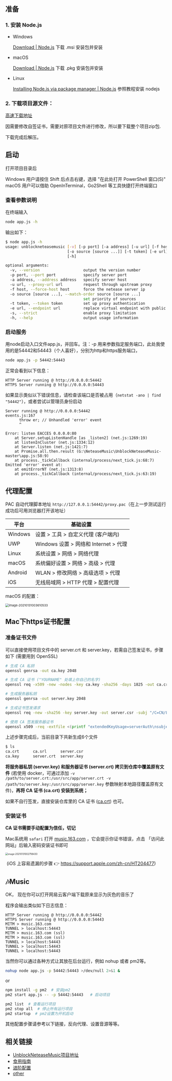 ## 准备

### 1. 安装 Node.js

- Windows

  [Download | Node.js](https://nodejs.org/en/download/)
  下载 .msi 安装包并安装

- macOS

  [Download | Node.js](https://nodejs.org/en/download/)
  下载 .pkg 安装包并安装

- Linux

  [Installing Node.js via package manager | Node.js](https://nodejs.org/en/download/package-manager/)
  参照教程安装 nodejs

### 2. 下载项目源文件：
[高速下载地址](https://github.91chifun.workers.dev//https://github.com/nondanee/UnblockNeteaseMusic/archive/master.zip)

因需要修改自签证书，需要对原项目文件进行修改，所以要下载整个项目zip包.

下载完成后解压。

## 启动

打开项目目录后

Windows 用户请按住 Shift 后点击右键，选择 "在此处打开 PowerShell 窗口(S)"
macOS 用户可以借助 OpenInTerminal，Go2Shell 等工具快捷打开终端窗口

### 查看参数说明

在终端输入

```sh
node app.js -h
```

输出如下：

```sh
$ node app.js -h
usage: unblockneteasemusic [-v] [-p port] [-a address] [-u url] [-f host]
                           [-o source [source ...]] [-t token] [-e url] [-s]
                           [-h]

optional arguments:
  -v, --version                   output the version number
  -p port, --port port            specify server port
  -a address, --address address   specify server host
  -u url, --proxy-url url         request through upstream proxy
  -f host, --force-host host      force the netease server ip
  -o source [source ...], --match-order source [source ...]
                                  set priority of sources
  -t token, --token token         set up proxy authentication
  -e url, --endpoint url          replace virtual endpoint with public host
  -s, --strict                    enable proxy limitation
  -h, --help                      output usage information
```

### 启动服务

用node启动入口文件app.js，并回车。注：-p 用来参数指定服务端口，此处我使用的是54442和54443（个人喜好），分别为http和https服务端口，

```sh
node app.js -p 54442:54443
```

正常会看到以下信息：

```
HTTP Server running @ http://0.0.0.0:54442
HTTPS Server running @ http://0.0.0.0:54443
```

如果显示类似以下错误信息，请检查该端口是否被占用（`netstat -ano | find "54442"`），或者尝试以管理员身份启动

```
Server running @ http://0.0.0.0:54442
events.js:167
      throw er; // Unhandled 'error' event
      ^

Error: listen EACCES 0.0.0.0:80
    at Server.setupListenHandle [as _listen2] (net.js:1269:19)
    at listenInCluster (net.js:1334:12)
    at Server.listen (net.js:1421:7)
    at Promise.all.then.result (G:\NeteaseMusic\UnblockNeteaseMusic-master\app.js:58:9)
    at process._tickCallback (internal/process/next_tick.js:68:7)
Emitted 'error' event at:
    at emitErrorNT (net.js:1313:8)
    at process._tickCallback (internal/process/next_tick.js:63:19)
```



## 代理配置

PAC 自动代理脚本地址 `http://127.0.0.1:54442/proxy.pac`（在上一步测试运行成功后可用浏览器打开该地址）

| 平台    | 基础设置                              |
| ------- | ------------------------------------- |
| Windows | 设置 > 工具 > 自定义代理 (客户端内)   |
| UWP     | Windows 设置 > 网络和 Internet > 代理 |
| Linux   | 系统设置 > 网络 > 网络代理            |
| macOS   | 系统偏好设置 > 网络 > 高级 > 代理     |
| Android | WLAN > 修改网络 > 高级选项 > 代理     |
| iOS     | 无线局域网 > HTTP 代理 > 配置代理     |



macOS 的配置：

<img src="https://md-picture-1254350681.cos.ap-beijing.myqcloud.com/image-20210131003610533.png" alt="image-20210131003610533" style="zoom: 67%;" />

## Mac下https证书配置

### 准备证书文件

可以直接使用项目文件中的 server.crt 和 server.key，若需自己签发证书，步骤如下 (需要用到 OpenSSL)

```sh
# 生成 CA 私钥
openssl genrsa -out ca.key 2048

# 生成 CA 证书 ("YOURNAME" 处填上你自己的名字)
openssl req -x509 -new -nodes -key ca.key -sha256 -days 1825 -out ca.crt -subj "/C=CN/CN=UnblockNeteaseMusic Root CA/O=YOURNAME"

# 生成服务器私钥
openssl genrsa -out server.key 2048

# 生成证书签发请求
openssl req -new -sha256 -key server.key -out server.csr -subj "/C=CN/L=Hangzhou/O=NetEase (Hangzhou) Network Co., Ltd/OU=IT Dept./CN=*.music.163.com"

# 使用 CA 签发服务器证书
openssl x509 -req -extfile <(printf "extendedKeyUsage=serverAuth\nsubjectAltName=DNS:music.163.com,DNS:*.music.163.com") -sha256 -days 365 -in server.csr -CA ca.crt -CAkey ca.key -CAcreateserial -out server.crt
```

上述步骤完成后，当前目录下共新生成6个文件

```sh
$ ls
ca.crt		ca.srl		server.csr
ca.key		server.crt	server.key
```

**将服务器私钥 (server.key) 和服务器证书 (server.crt) 拷贝到仓库中覆盖原有文件** (若使用 docker，可通过添加 `-v /path/to/server.crt:/usr/src/app/server.crt -v /path/to/server.key:/usr/src/app/server.key` 参数映射本地路径覆盖原有文件)，**再将 CA 证书 (ca.crt) 安装到系统；**

如果不自行签发，直接安装仓库里的 CA 证书 ([ca.crt](https://raw.githubusercontent.com/nondanee/UnblockNeteaseMusic/master/ca.crt)) 也可。

### 安装证书

**CA 证书需要手动配置为信任，切记**

Mac系统用 `safari` 打开 [music.163.com](https://music.163.com/) ，它会提示你证书错误，点击 「访问此网站」后输入密码安装证书即可

<img src="https://md-picture-1254350681.cos.ap-beijing.myqcloud.com/image-20210131002756430.png" alt="image-20210131002756430" style="zoom: 50%;" />

​	(iOS 上容易遗漏的步骤 👉 https://support.apple.com/zh-cn/HT204477)



## 🎶Music

OK， 现在你可以打开网易云客户端下载原来显示为灰色的音乐了



程序会输出类似如下日志信息：

```
HTTP Server running @ http://0.0.0.0:54442
HTTPS Server running @ http://0.0.0.0:54443
MITM > music.163.com 
TUNNEL > localhost:54443
MITM > music.163.com (ssl)
MITM > music.163.com (ssl)
TUNNEL > localhost:54443
TUNNEL > localhost:54443
TUNNEL > localhost:54443
```

当然你可以通过各种方式让其放在后台运行，例如 nohup 或者 pm2等。

```sh
nohup node app.js -p 54442:54443 >/dev/null 2>&1 &
```

or

```sh
npm install -g pm2  # 安装pm2
pm2 start app.js -- -p 54442:54443   # 启动项目

pm2 list  # 查看运行项目
pm2 stop all  # 停止所有运行项目
pm2 startup  # pm2设置为开机启动
```

其他配置步骤请参考以下链接，反向代理、设置音源等等。

## 相关链接

- [UnblockNeteaseMusic项目地址](https://github.com/nondanee/UnblockNeteaseMusic)
- [食用指南](https://github.com/nondanee/UnblockNeteaseMusic/issues/22)
- [进阶配置](https://github.com/nondanee/UnblockNeteaseMusic/issues/48)
- [other](https://github.com/nondanee/UnblockNeteaseMusic/issues/22#issuecomment-436505087)